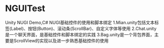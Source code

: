 # NGUITest
Unity NUGI Demo,C# 
NUGI基础控件的使用和脚本绑定
1.Mian.unity包括文本标签(Label)、按钮(Button)、滚动条(ScrollBar)、自定义字体等使用
2.Chat.unity是一个聊天界面，是基础控件和脚本绑定的实践
3.Bag.unity是一个背包界面，主要是ScrollView的实现以及进一步熟悉基础控件的使用
